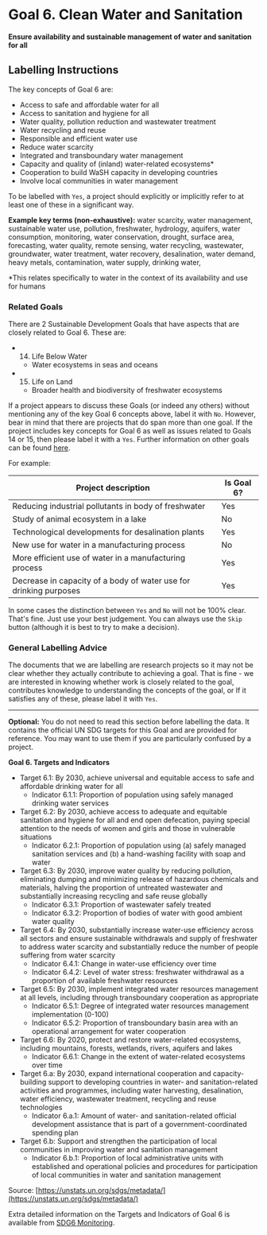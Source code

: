 # Goal 6. Clean Water and Sanitation
**Ensure availability and sustainable management of water and sanitation for all**

## Labelling Instructions

The key concepts of Goal 6 are:

- Access to safe and affordable water for all
- Access to sanitation and hygiene for all
- Water quality, pollution reduction and wastewater treatment
- Water recycling and reuse
- Responsible and efficient water use
- Reduce water scarcity
- Integrated and transboundary water management
- Capacity and quality of (inland) water-related ecosystems*
- Cooperation to build WaSH capacity in developing countries
- Involve local communities in water management

To be labelled with `Yes`, a project should explicitly or implicitly refer to at least one of these in a significant way.

**Example key terms (non-exhaustive):** water scarcity, water management, sustainable water use, pollution, freshwater, hydrology, aquifers, water consumption, monitoring, water conservation, drought, surface area, forecasting, water quality, remote sensing, water recycling, wastewater, groundwater, water treatment, water recovery, desalination, water demand, heavy metals, contamination, water supply, drinking water, 

*This relates specifically to water in the context of its availability and use for humans

### Related Goals

There are 2 Sustainable Development Goals that have aspects that are closely related to Goal 6. These are: 

- 14. Life Below Water
	- Water ecosystems in seas and oceans
- 15. Life on Land
	- Broader health and biodiversity of freshwater ecosystems

If a project appears to discuss these Goals (or indeed any others) without mentioning any of the key Goal 6 concepts above, label it with `No`. However, bear in mind that there are projects that do span more than one goal. If the project includes key concepts for Goal 6 as well as issues related to Goals 14 or 15, then please label it with a `Yes`. Further information on other goals can be found [here](https://unstats.un.org/sdgs/metadata/).

For example:

| Project description                                               | Is Goal 6? |
|-------------------------------------------------------------------|------------|
| Reducing industrial pollutants in body of freshwater              | Yes        |
| Study of animal ecosystem in a lake                               | No         |
| Technological developments for desalination plants                | Yes        |
| New use for water in a manufacturing process                      | No         |
| More efficient use of water in a manufacturing process            | Yes        |
| Decrease in capacity of a body of water use for drinking purposes | Yes        |

In some cases the distinction between `Yes` and `No` will not be 100% clear. That's fine. Just use your best judgement. You can always use the `Skip` button (although it is best to try to make a decision).

### General Labelling Advice

The documents that we are labelling are research projects so it may not be clear whether they actually contribute to achieving a goal. That is fine - we are interested in knowing whether work is closely related to the goal, contributes knowledge to understanding the concepts of the goal, or If it satisfies any of these, please label it with `Yes`.


---

**Optional:** You do not need to read this section before labelling the data. It contains the official UN SDG targets for this Goal and are provided for reference. You may want to use them if you are particularly confused by a project.


**Goal 6. Targets and Indicators**

* Target 6.1: By 2030, achieve universal and equitable access to safe and affordable drinking water for all
   * Indicator 6.1.1: Proportion of population using safely managed drinking water services
* Target 6.2: By 2030, achieve access to adequate and equitable sanitation and hygiene for all and end open defecation, paying special attention to the needs of women and girls and those in vulnerable situations
	* Indicator 6.2.1: Proportion of population using (a) safely managed sanitation services and (b) a hand-washing facility with soap and water
* Target 6.3: By 2030, improve water quality by reducing pollution, eliminating dumping and minimizing release of hazardous chemicals and materials, halving the proportion of untreated wastewater and substantially increasing recycling and safe reuse globally
	* Indicator 6.3.1: Proportion of wastewater safely treated
	* Indicator 6.3.2: Proportion of bodies of water with good ambient water quality
* Target 6.4: By 2030, substantially increase water-use efficiency across all sectors and ensure sustainable withdrawals and supply of freshwater to address water scarcity and substantially reduce the number of people suffering from water scarcity
	* Indicator 6.4.1: Change in water-use efficiency over time
	* Indicator 6.4.2: Level of water stress: freshwater withdrawal as a proportion of available freshwater resources
* Target 6.5: By 2030, implement integrated water resources management at all levels, including through transboundary cooperation as appropriate
	* Indicator 6.5.1: Degree of integrated water resources management implementation (0-100)
	* Indicator 6.5.2: Proportion of transboundary basin area with an operational arrangement for water cooperation
* Target 6.6: By 2020, protect and restore water-related ecosystems, including mountains, forests, wetlands, rivers, aquifers and lakes
	* Indicator 6.6.1: Change in the extent of water-related ecosystems over time
* Target 6.a: By 2030, expand international cooperation and capacity-building support to developing countries in water- and sanitation-related activities and programmes, including water harvesting, desalination, water efficiency, wastewater treatment, recycling and reuse technologies
	* Indicator 6.a.1: Amount of water- and sanitation-related official development assistance that is part of a government-coordinated spending plan 
* Target 6.b: Support and strengthen the participation of local communities in improving water and sanitation management
	* Indicator 6.b.1: Proportion of local administrative units with established and operational policies and procedures for participation of local communities in water and sanitation management

Source: [https://unstats.un.org/sdgs/metadata/](https://unstats.un.org/sdgs/metadata/)

Extra detailed information on the Targets and Indicators of Goal 6 is available from [SDG6 Monitoring](https://www.sdg6monitoring.org/indicators/).